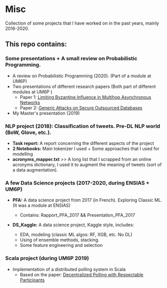 # Misc
Collection of some projects that I have worked on in the past years, mainly 2016-2020.



## This repo contains:

### Some presentations + A small review on Probabilistic Programming.

* A review on Probabilistic Programming (2020).  (Part of a module at UM6P)
* Two presentations  of different research papers (Both part of different modules at UM6P )
  * Paper 1:  [Limiting Byzantine Influence in Multihop Asynchronous Networks](https://arxiv.org/pdf/1201.5824.pdf)
  * Paper 2:  [Generic Attacks on Secure Outsourced Databases ](https://robobees.seas.harvard.edu/files/privacytools/files/generic.pdf)
* My Master's presentation (2019)



### NLP project (2018): Classification of tweets. Pre-DL NLP world (BoW, Glove, etc.). 

* **Task report:** A report concerning the different aspects of the project
* **2 Notebooks:**  Main tokenizer I used + Some approaches that I used for modelling
* **acronyms_mapper.txt** >> A long list that I scrapped from an online acronyms dictionary, I used it to augment the meaning of tweets (sort of a data augmentation).

### A few Data Science projects (2017-2020, during ENSIAS + UM6P)
  
* **PFA:** A data science project from 2017 (in French). Exploring Classic ML. (It was a module at ENSIAS)
  * Contains: Rapport_PFA_2017 && Presentation_PFA_2017

* **DS_Kaggle:** A data science project, Kaggle style, includes:
  * EDA, modeling (classic ML algos: RF, XGB, etc. No DL) 
  * Using of ensemble methods,  stacking.
  * Some feature engineering and selection


###  Scala project (during UM6P 2019)
 * Implementation of a distributed polling system in Scala
    * Based on the paper: [Decentralized Polling with Respectable Participants](https://hal.inria.fr/inria-00629455/document)
